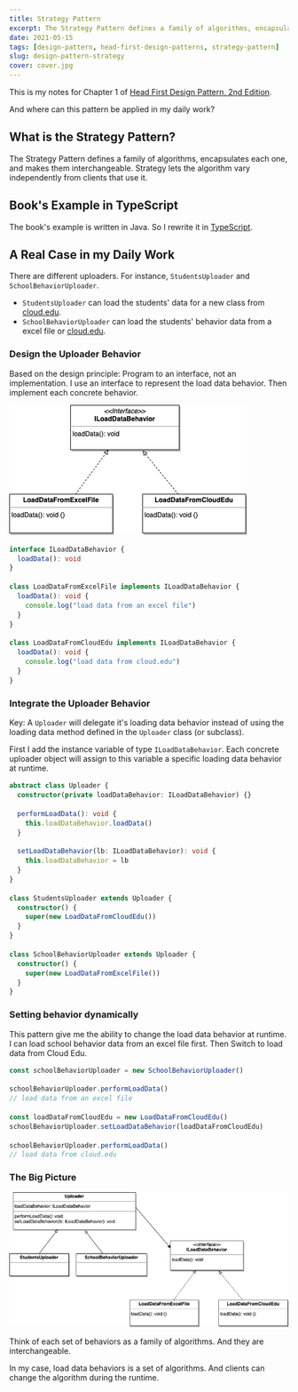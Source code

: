 ```yaml
---
title: Strategy Pattern
excerpt: The Strategy Pattern defines a family of algorithms, encapsulates each one, and makes them interchangeable. Strategy lets the algorithm vary independently from clients that use it.
date: 2021-05-15
tags: [design-pattern, head-first-design-patterns, strategy-pattern]
slug: design-pattern-strategy
cover: cover.jpg
---
```


This is my notes for Chapter 1 of [Head First Design Pattern, 2nd Edition](https://learning.oreilly.com/library/view/head-first-design/9781492077992/).

And where can this pattern be applied in my daily work?

## What is the Strategy Pattern?

The Strategy Pattern defines a family of algorithms, encapsulates each one, and makes them interchangeable. Strategy lets the algorithm vary independently from clients that use it.

## Book's Example in TypeScript

The book's example is written in Java. So I rewrite it in [TypeScript](https://github.com/wtlin1228/typescript-head-first-design-patterns-2nd-edition/tree/main/01-duck).

## A Real Case in my Daily Work

There are different uploaders. For instance, `StudentsUploader` and `SchoolBehaviorUploader`.

- `StudentsUploader` can load the students' data for a new class from [cloud.edu](https://cloud.edu.tw/).
- `SchoolBehaviorUploader` can load the students' behavior data from a excel file or [cloud.edu](https://cloud.edu.tw/).

### Design the Uploader Behavior

Based on the design principle: Program to an interface, not an implementation. I use an interface to represent the load data behavior. Then implement each concrete behavior.

![UML-load-data-behavior](./load-data-behavior.png)

```ts
interface ILoadDataBehavior {
  loadData(): void
}

class LoadDataFromExcelFile implements ILoadDataBehavior {
  loadData(): void {
    console.log("load data from an excel file")
  }
}

class LoadDataFromCloudEdu implements ILoadDataBehavior {
  loadData(): void {
    console.log("load data from cloud.edu")
  }
}
```

### Integrate the Uploader Behavior

Key: A `Uploader` will delegate it's loading data behavior instead of using the loading data method defined in the `Uploader` class (or subclass).

First I add the instance variable of type `ILoadDataBehavior`. Each concrete uploader object will assign to this variable a specific loading data behavior at runtime.

```ts
abstract class Uploader {
  constructor(private loadDataBehavior: ILoadDataBehavior) {}

  performLoadData(): void {
    this.loadDataBehavior.loadData()
  }

  setLoadDataBehavior(lb: ILoadDataBehavior): void {
    this.loadDataBehavior = lb
  }
}

class StudentsUploader extends Uploader {
  constructor() {
    super(new LoadDataFromCloudEdu())
  }
}

class SchoolBehaviorUploader extends Uploader {
  constructor() {
    super(new LoadDataFromExcelFile())
  }
}
```

### Setting behavior dynamically

This pattern give me the ability to change the load data behavior at runtime. I can load school behavior data from an excel file first. Then Switch to load data from Cloud Edu.

```ts
const schoolBehaviorUploader = new SchoolBehaviorUploader()

schoolBehaviorUploader.performLoadData()
// load data from an excel file

const loadDataFromCloudEdu = new LoadDataFromCloudEdu()
schoolBehaviorUploader.setLoadDataBehavior(loadDataFromCloudEdu)

schoolBehaviorUploader.performLoadData()
// load data from cloud.edu
```

### The Big Picture

![UML-big-picture](./big-picture.png)

Think of each set of behaviors as a family of algorithms. And they are interchangeable.

In my case, load data behaviors is a set of algorithms. And clients can change the algorithm during the runtime.
